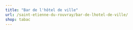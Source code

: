 ```yaml
---
title: "Bar de l'hôtel de ville"
url: /saint-etienne-du-rouvray/bar-de-lhotel-de-ville/
shop: tabac
---
```

